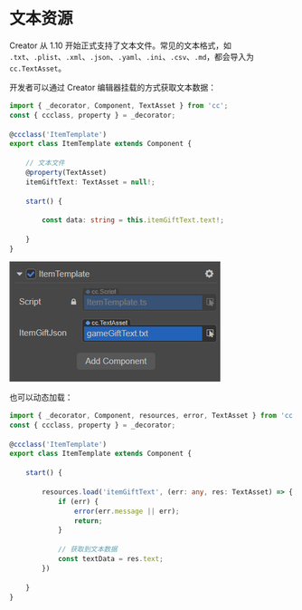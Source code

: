 # 文本资源

Creator 从 1.10 开始正式支持了文本文件。常见的文本格式，如 `.txt`、`.plist`、`.xml`、`.json`、`.yaml`、`.ini`、`.csv`、`.md`，都会导入为 `cc.TextAsset`。

开发者可以通过 Creator 编辑器挂载的方式获取文本数据：

```ts
import { _decorator, Component, TextAsset } from 'cc';
const { ccclass, property } = _decorator;

@ccclass('ItemTemplate')
export class ItemTemplate extends Component {

    // 文本文件
    @property(TextAsset)
    itemGiftText: TextAsset = null!;

    start() {

        const data: string = this.itemGiftText.text!;

    }
}
```

![text](text/text.png)

也可以动态加载：

```ts
import { _decorator, Component, resources, error, TextAsset } from 'cc';
const { ccclass, property } = _decorator;

@ccclass('ItemTemplate')
export class ItemTemplate extends Component {

    start() {

        resources.load('itemGiftText', (err: any, res: TextAsset) => {
            if (err) {
                error(err.message || err);
                return;
            }

            // 获取到文本数据
            const textData = res.text;
        })

    }
}
```

